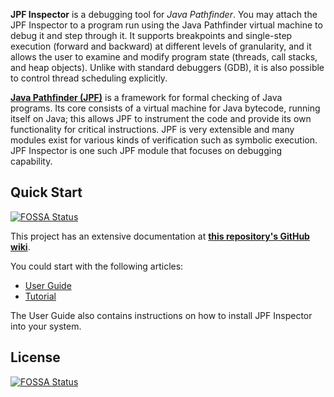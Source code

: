 **JPF Inspector** is a debugging tool for *Java Pathfinder*. You may attach the JPF Inspector to a program run using the Java Pathfinder virtual machine to debug it and step through it. It supports breakpoints and single-step execution (forward and backward) at different levels of granularity, and it allows the user to examine and modify program state (threads, call stacks, and heap objects). Unlike with standard debuggers (GDB), it is also possible to control thread scheduling explicitly.

**[Java Pathfinder (JPF)](http://babelfish.arc.nasa.gov/trac/jpf/)** is a framework for formal checking of Java programs. Its core consists of a virtual machine for Java bytecode, running itself on Java; this allows JPF to instrument the code and provide its own functionality for critical instructions. JPF is very extensible and many modules exist for various kinds of verification such as symbolic execution. JPF Inspector is one such JPF module that focuses on debugging capability.

## Quick Start
[![FOSSA Status](https://app.fossa.com/api/projects/git%2Bgithub.com%2Fd3sformal%2Fjpf-inspector.svg?type=shield)](https://app.fossa.com/projects/git%2Bgithub.com%2Fd3sformal%2Fjpf-inspector?ref=badge_shield)


This project has an extensive documentation at [**this repository's GitHub wiki**](https://github.com/d3sformal/jpf-inspector/wiki). 

You could start with the following articles:

* [User Guide](https://github.com/d3sformal/jpf-inspector/wiki/User-Guide)
* [Tutorial](https://github.com/d3sformal/jpf-inspector/wiki/Tutorial)

The User Guide also contains instructions on how to install JPF Inspector into your system.


## License
[![FOSSA Status](https://app.fossa.com/api/projects/git%2Bgithub.com%2Fd3sformal%2Fjpf-inspector.svg?type=large)](https://app.fossa.com/projects/git%2Bgithub.com%2Fd3sformal%2Fjpf-inspector?ref=badge_large)